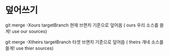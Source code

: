 # 덮어쓰기
git merge -Xours targetBranch    현재 브랜치 기준으로 덮어씀 ( ours 우리 소스를 쓸게! use our sources)

git merge -Xtheirs targetBranch   타겟 브랜치 기준으로 덮어씀 ( theirs 걔네 소스를 쓸게! use thier sources)
